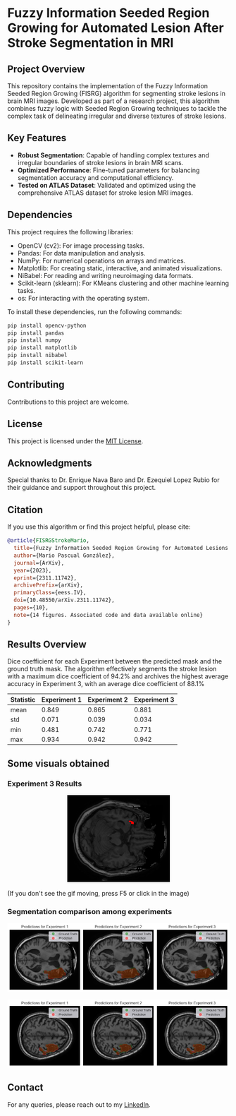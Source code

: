 # Fuzzy Information Seeded Region Growing for Automated Lesion After Stroke Segmentation in MRI

## Project Overview
This repository contains the implementation of the Fuzzy Information Seeded Region Growing (FISRG) algorithm for segmenting stroke lesions in brain MRI images. Developed as part of a research project, this algorithm combines fuzzy logic with Seeded Region Growing techniques to tackle the complex task of delineating irregular and diverse textures of stroke lesions.

## Key Features
- **Robust Segmentation**: Capable of handling complex textures and irregular boundaries of stroke lesions in brain MRI scans.
- **Optimized Performance**: Fine-tuned parameters for balancing segmentation accuracy and computational efficiency.
- **Tested on ATLAS Dataset**: Validated and optimized using the comprehensive ATLAS dataset for stroke lesion MRI images.


## Dependencies
This project requires the following libraries:

- OpenCV (cv2): For image processing tasks.
- Pandas: For data manipulation and analysis.
- NumPy: For numerical operations on arrays and matrices.
- Matplotlib: For creating static, interactive, and animated visualizations.
- NiBabel: For reading and writing neuroimaging data formats.
- Scikit-learn (sklearn): For KMeans clustering and other machine learning tasks.
- os: For interacting with the operating system.

To install these dependencies, run the following commands:

```bash
pip install opencv-python
pip install pandas
pip install numpy
pip install matplotlib
pip install nibabel
pip install scikit-learn

```

## Contributing
Contributions to this project are welcome. 

## License
This project is licensed under the [MIT License](LICENSE).

## Acknowledgments
Special thanks to Dr. Enrique Nava Baro and Dr. Ezequiel Lopez Rubio for their guidance and support throughout this project.

## Citation
If you use this algorithm or find this project helpful, please cite:

```bibtex
@article{FISRGStrokeMario,
  title={Fuzzy Information Seeded Region Growing for Automated Lesions After Stroke Segmentation in MR Brain Images},
  author={Mario Pascual González},
  journal={ArXiv},
  year={2023},
  eprint={2311.11742},
  archivePrefix={arXiv},
  primaryClass={eess.IV},
  doi={10.48550/arXiv.2311.11742},
  pages={10},
  note={14 figures. Associated code and data available online}
}

```

## Results Overview
Dice coefficient for each Experiment between the predicted mask and the ground truth mask. The algorithm effectively segments the stroke lesion with a maximum dice coefficient of 94.2% and archives the highest average accuracy in Experiment 3, with an average dice coefficient of 88.1%

| Statistic | Experiment 1 | Experiment 2 | Experiment 3 |
|-----------|--------------|--------------|--------------|
| mean      | 0.849        | 0.865        | 0.881        |
| std       | 0.071        | 0.039        | 0.034        |
| min       | 0.481        | 0.742        | 0.771        |
| max       | 0.934        | 0.942        | 0.942        |


## Some visuals obtained 
### Experiment 3 Results
<p align="center">
  <img src="Animations/exp3.gif" alt="Experiment 3 Results"/>
</p>
(If you don't see the gif moving, press F5 or click in the image)

### Segmentation comparison among experiments
<p align="center">
  <img src="Images/slice77.png" alt="Comparison"/>
</p>

<p align="center">
  <img src="Images/slice120.png" alt="Comparison"/>
</p>




## Contact
For any queries, please reach out to my [LinkedIn](https://www.linkedin.com/in/mario-pascual-gonzalez). 
